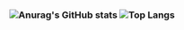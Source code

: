 ### ![Anurag's GitHub stats](https://github-readme-stats.vercel.app/api?username=gcsantos24&show_icons=true&theme=dark) ![Top Langs](https://github-readme-stats.vercel.app/api/top-langs/?username=gcsantos24&layout=compact&theme=dark)

<!--
**gcsantos24/gcsantos24** is a ✨ _special_ ✨ repository because its `README.md` (this file) appears on your GitHub profile.

![Anurag's GitHub stats](https://github-readme-stats.vercel.app/api?username=gcsantos24&show_icons=true&theme=radical)

- 🔭 I’m currently working on ...
- 🌱 I’m currently learning ...
- 👯 I’m looking to collaborate on ...
- 🤔 I’m looking for help with ...
- 💬 Ask me about ...
- 📫 How to reach me: ...
- 😄 Pronouns: ...
- ⚡ Fun fact: ...
-->
